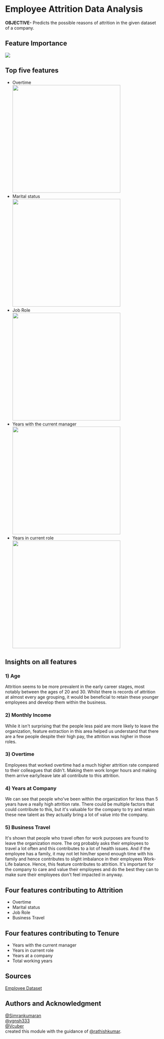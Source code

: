 
# Employee Attrition Data Analysis  
**OBJECTIVE-** Predicts the possible reasons of attrition in the given dataset of a company.  

## Feature Importance       
<img src="assets/featureImportance.png">  

## Top five features  
* Overtime   
  <img height="350" src="assets/overtime.png">  
* Marital status  
  <img height="350" src="assets/single.png">  
* Job Role  
  <img height="350" src="assets/sales.png">  
* Years with the current manager  
  <img height="350" src="assets/currentManager.png">  
* Years in current role  
  <img height="350" src="assets/currentRole.png">  

## Insights on all features
  
### 1) Age
Attrition seems to be more prevalent in the early career stages, most notably between the ages of 20 and 30. Whilst there is records of attrition at almost every age grouping, it would be beneficial to retain these younger employees and develop them within the business.

### 2) Monthly Income
While it isn't surprising that the people less paid are more likely to leave the organization, feature extraction in this area helped us understand that there are a few people despite their high pay, the attrition was higher in those roles.

### 3) Overtime
Employees that worked overtime had a much higher attrition rate compared to their colleagues that didn't. Making them work longer hours and making them arrive early/leave late all contribute to this attrition.  

### 4) Years at Company 
We can see that people who've been within the organization for less than 5 years have a really high attrition rate. There could be multiple factors that could contribute to this, but it's valuable for the company to try and retain these new talent as they actually bring a lot of value into the company. 

### 5) Business Travel
It's shown that people who travel often for work purposes are found to leave the organization more. The org probably asks their employees to travel a lot often and this contributes to a lot of health issues. And if the employee has a family, it may not let him/her spend enough time with his family and hence contributes to slight imbalance in their employees Work-Life balance. Hence, this feature contributes to attrition. It's important for the company to care and value their employees and do the best they can to make sure their employees don't feel impacted in anyway.

## Four features contributing to Attrition  
* Overtime   
* Marital status  
* Job Role  
* Business Travel  

## Four features contributing to Tenure  
* Years with the current manager  
* Years in current role  
* Years at a company  
* Total working years  

## Sources
[Employee Dataset](https://www.kaggle.com/mattwarr23/predicting-attrition-using-machine-learning)   

## Authors and Acknowledgment  

[@Simrankumaran](https://github.com/Simrankumaran) <br> [@vgnsh333](https://github.com/vgnsh333) <br> [@Vcuber](https://github.com/Vcuber) <br> created this module with the guidance of [@rathishkumar](https://github.com/rathishkumar).  
